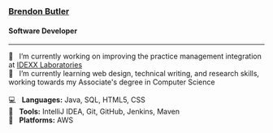 ### [Brendon Butler](https://www.sparkzz.net/)
#### Software Developer
<hr>

:telescope: &nbsp;&nbsp;I’m currently working on improving the practice management integration at [IDEXX Laboratories](https://www.idexx.com/) <br>
:seedling: &nbsp;&nbsp;I’m currently learning web design, technical writing, and research skills, working towards my Associate's degree in Computer Science <br>
<br>
:computer: &nbsp;&nbsp;**Languages:** Java, SQL, HTML5, CSS<br>
:wrench: &nbsp;&nbsp;**Tools:** IntelliJ IDEA, Git, GitHub, Jenkins, Maven<br>
:rocket: &nbsp;&nbsp;**Platforms:** AWS
